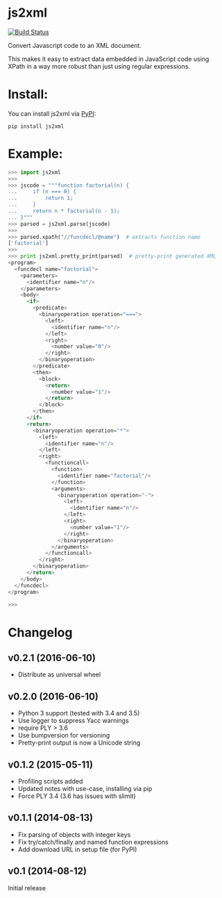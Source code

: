 js2xml
======

[![Build Status](https://travis-ci.org/redapple/js2xml.png?branch=master)](https://travis-ci.org/redapple/js2xml)

Convert Javascript code to an XML document.

This makes it easy to extract data embedded in JavaScript code using XPath
in a way more robust than just using regular expressions.


# Install:

You can install js2xml via [PyPI](https://pypi.python.org/pypi/js2xml):

    pip install js2xml


# Example:

```python
>>> import js2xml
>>>
>>> jscode = """function factorial(n) {
...     if (n === 0) {
...         return 1;
...     }
...     return n * factorial(n - 1);
... }"""
>>> parsed = js2xml.parse(jscode)
>>>
>>> parsed.xpath("//funcdecl/@name")  # extracts function name
['factorial']
>>>
>>> print js2xml.pretty_print(parsed)  # pretty-print generated XML
<program>
  <funcdecl name="factorial">
    <parameters>
      <identifier name="n"/>
    </parameters>
    <body>
      <if>
        <predicate>
          <binaryoperation operation="===">
            <left>
              <identifier name="n"/>
            </left>
            <right>
              <number value="0"/>
            </right>
          </binaryoperation>
        </predicate>
        <then>
          <block>
            <return>
              <number value="1"/>
            </return>
          </block>
        </then>
      </if>
      <return>
        <binaryoperation operation="*">
          <left>
            <identifier name="n"/>
          </left>
          <right>
            <functioncall>
              <function>
                <identifier name="factorial"/>
              </function>
              <arguments>
                <binaryoperation operation="-">
                  <left>
                    <identifier name="n"/>
                  </left>
                  <right>
                    <number value="1"/>
                  </right>
                </binaryoperation>
              </arguments>
            </functioncall>
          </right>
        </binaryoperation>
      </return>
    </body>
  </funcdecl>
</program>

>>>


```


# Changelog

## v0.2.1 (2016-06-10)

- Distribute as universal wheel

## v0.2.0 (2016-06-10)

- Python 3 support (tested with 3.4 and 3.5)
- Use logger to suppress Yacc warnings
- require PLY > 3.6
- Use bumpversion for versioning
- Pretty-print output is now a Unicode string

## v0.1.2 (2015-05-11)

- Profiling scripts added
- Updated notes with use-case, installing via pip
- Force PLY 3.4 (3.6 has issues with slimit)

## v0.1.1 (2014-08-13)

- Fix parsing of objects with integer keys
- Fix try/catch/finally and named function expressions
- Add download URL in setup file (for PyPI)

## v0.1 (2014-08-12)

Initial release
